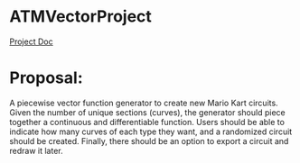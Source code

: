 # ATMVectorProject
[Project Doc](https://docs.google.com/document/d/1fjGd2PhNvcNCRg_KGf5zmZXxd_bmBvlUH75HdrPXgrI/edit?usp=sharing)
# Proposal:
A piecewise vector function generator to create new Mario Kart circuits. Given the number of unique sections (curves), the generator should piece together a continuous and differentiable function. Users should be able to indicate how many curves of each type they want, and a randomized circuit should be created. Finally, there should be an option to export a circuit and redraw it later.
